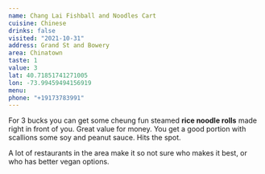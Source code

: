 ```yaml
---
name: Chang Lai Fishball and Noodles Cart
cuisine: Chinese
drinks: false
visited: "2021-10-31"
address: Grand St and Bowery
area: Chinatown
taste: 1
value: 3
lat: 40.71851741271005
lon: -73.99459494156919
menu:
phone: "+19173783991"
---
```


For 3 bucks you can get some cheung fun steamed **rice noodle rolls** made right in front of you. Great value for money. You get a good portion with scallions some soy and peanut sauce. Hits the spot.

A lot of restaurants in the area make it so not sure who makes it best, or who has better vegan options.
